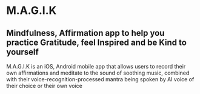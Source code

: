 # M.A.G.I.K

## Mindfulness, Affirmation app to help you practice Gratitude, feel Inspired and be Kind to yourself

M.A.G.I.K is an iOS, Android mobile app that allows users to record their own affirmations and meditate to the sound of soothing music, combined with their voice-recognition-processed mantra being spoken by AI voice of their choice or their own voice
